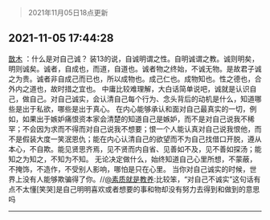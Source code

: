 > 2021年11月05日18点更新
<link rel="stylesheet" href="https://cdn.jsdelivr.net/gh/taotie6/sampleJSON@main/css/photo_show.css">
<meta name="referrer" content="no-referrer" />


 ## 2021-11-05 17:44:28 

 [㪚木](https://www.coolapk.com/feed/31241021?shareKey=ZTgyMjUyZjNjMWZmNjE4NTAwY2I~) ：什么是对自己诚？
装13的说，自诚明谓之性。自明诚谓之教。诚则明矣，明则诚矣。诚者，自成也，而道，自道也。诚者物之终始，不诚无物。是故君子诚之为贵。诚者非自成己而已也，所以成物也。成己仁也。成物知也。性之德也，合外内之道也，故时措之宜也。
中庸比较难理解，大白话简单说吧<!--break-->，诚就是认识自己，做自己。对自己诚实，会认清自己每个行为、念头背后的动机是什么，知道哪些是出于私欲，哪些是出于真心。
在内心能够承认和面对自己最真实的一切，例如，如果出于嫉妒痛恨资本家会清楚的知道自己是嫉妒，而不是对自己说我不稀罕；不会因为求而不得而对自己说我不想要；恨一个人能认真对自己说我恨他，而不是假装大度一笑泯恩仇；能在内心认清自己的欲望而不为自己找借口开脱，遵从本心，不自欺。能见贤思齐焉，见不贤而内自省、见善如不及，见不善如探汤；能知之为知之，不知为不知。
无论决定做什么，始终知道自己心里所想，不蒙蔽，不掩饰，不造作，不受别人影响，哪怕是只在心里。
当你对自己诚实的时候，世界上没有人能够欺骗得了你。//<a class="feed-link-uname" href="/u/素质就是教养">@素质就是教养</a>:比较笨，“对自己不诚实”这句话有点不太懂[笑哭]是自己明明喜欢或者想要的事和物却没有努力去得到和做到的意思吗 

<div class="album">
</div>

 ------- 

